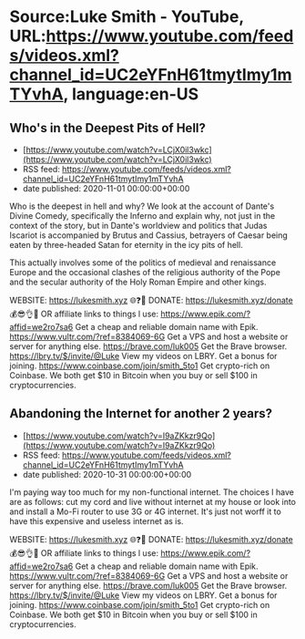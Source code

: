 # Source:Luke Smith - YouTube, URL:https://www.youtube.com/feeds/videos.xml?channel_id=UC2eYFnH61tmytImy1mTYvhA, language:en-US

## Who's in the Deepest Pits of Hell?
 - [https://www.youtube.com/watch?v=LCjX0il3wkc](https://www.youtube.com/watch?v=LCjX0il3wkc)
 - RSS feed: https://www.youtube.com/feeds/videos.xml?channel_id=UC2eYFnH61tmytImy1mTYvhA
 - date published: 2020-11-01 00:00:00+00:00

Who is the deepest in hell and why? We look at the account of Dante's Divine Comedy, specifically the Inferno and explain why, not just in the context of the story, but in Dante's worldview and politics that Judas Iscariot is accompanied by Brutus and Cassius, betrayers of Caesar being eaten by three-headed Satan for eternity in the icy pits of hell.

This actually involves some of the politics of medieval and renaissance Europe and the occasional clashes of the religious authority of the Pope and the secular authority of the Holy Roman Empire and other kings.

WEBSITE: https://lukesmith.xyz 🌐❓🔎
DONATE: https://lukesmith.xyz/donate 💰😎👌💯
OR affiliate links to things l use:
https://www.epik.com/?affid=we2ro7sa6 Get a cheap and reliable domain name with Epik.
https://www.vultr.com/?ref=8384069-6G Get a VPS and host a website or server for anything else.
https://brave.com/luk005 Get the Brave browser.
https://lbry.tv/$/invite/@Luke View my videos on LBRY. Get a bonus for joining.
https://www.coinbase.com/join/smith_5to1 Get crypto-rich on Coinbase. We both get $10 in Bitcoin when you buy or sell $100 in cryptocurrencies.

## Abandoning the Internet for another 2 years?
 - [https://www.youtube.com/watch?v=I9aZKkzr9Qo](https://www.youtube.com/watch?v=I9aZKkzr9Qo)
 - RSS feed: https://www.youtube.com/feeds/videos.xml?channel_id=UC2eYFnH61tmytImy1mTYvhA
 - date published: 2020-10-31 00:00:00+00:00

I'm paying way too much for my non-functional internet. The choices I have are as follows: cut my cord and live without internet at my house or look into and install a Mo-Fi router to use 3G or 4G internet. It's just not worff it to have this expensive and useless internet as is.

WEBSITE: https://lukesmith.xyz 🌐❓🔎
DONATE: https://lukesmith.xyz/donate 💰😎👌💯
OR affiliate links to things l use:
https://www.epik.com/?affid=we2ro7sa6 Get a cheap and reliable domain name with Epik.
https://www.vultr.com/?ref=8384069-6G Get a VPS and host a website or server for anything else.
https://brave.com/luk005 Get the Brave browser.
https://lbry.tv/$/invite/@Luke View my videos on LBRY. Get a bonus for joining.
https://www.coinbase.com/join/smith_5to1 Get crypto-rich on Coinbase. We both get $10 in Bitcoin when you buy or sell $100 in cryptocurrencies.

